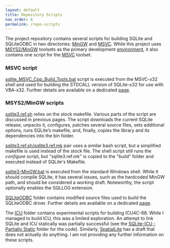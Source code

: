 ```yaml
---
layout: default
title: Repository Scripts
nav_order: 8
permalink: /repo-scripts
---
```


The project repository contains several scripts for building SQLite and SQLiteODBC in two directories: [MinGW][MinGW Scripts] and [MSVC][MSVC Scripts]. While this project uses [MSYS2/MinGW][] toolsets as the primary development [environment][Dev Env], it also contains one script for the [MSVC][] toolset.

### MSVC script

[sqlite_MSVC_Cpp_Build_Tools.bat][] script is executed from the MSVC-x32 shell and used for building the STDCALL version of SQLite-x32 for use with VBA-x32. Further details are available on a dedicated [page][SQLite MSVC].

### MSYS2/MinGW scripts

[sqlite3.ref.sh][Proxy] relies on the stock makefile. Various parts of the script are discussed in previous pages. The script downloads the current SQLite release, unpacks it, configures, patches several source files, sets additional options, runs SQLite’s makefile,  and, finally, copies the library and its dependencies into the bin folder.

[sqlite3.ref.sh/sqlite3.ref.mk][Combo] pair uses a similar bash script, but a simplified makefile is used instead of the stock file. The shell script still runs the *configure* script, but "sqlite3.ref.mk" is copied to the "build" folder and executed instead of SQLite's Makefile.

[sqlite3-MinGW.bat][] is executed from the standard Windows shell. While it should compile SQLite, it has several issues, such as the hardcoded MinGW path, and should be considered a working draft. Noteworthy, the script optionally enables the SQLLOG extension.

[SQLiteODBC][SQLiteODBC GH] folder contains modified source files used to build the SQLiteODBC driver. Further details are available on a dedicated [page][SQLiteODBC docs].


The [ICU][] folder contains experimental scripts for building ICU4C-68. While I managed to build ICU, this was a limited exploration. An attempt to link SQLite and ICU statically was partially successful (see the [SQLite-ICU - Partially Static][] folder for the code). Similarly, [SpatialLite][] has a draft that does not actually do anything. I am not providing any further information on these scripts.

<!-- References -->

[MinGW Scripts]: https://github.com/pchemguy/SQLite-ICU-MinGW/tree/master/MinGW
[MSVC Scripts]: https://github.com/pchemguy/SQLite-ICU-MinGW/tree/master/MSVC
[MSYS2/MinGW]: https://www.msys2.org/
[MSVC]: https://docs.microsoft.com/en-us/cpp/build/building-on-the-command-line
[Dev Env]: https://pchemguy.github.io/SQLite-ICU-MinGW/devenv
[Proxy]: https://github.com/pchemguy/SQLite-ICU-MinGW/blob/master/MinGW/Proxy/sqlite3.ref.sh
[Combo]: https://github.com/pchemguy/SQLite-ICU-MinGW/tree/master/MinGW/Independent
[sqlite_MSVC_Cpp_Build_Tools.bat]: https://github.com/pchemguy/SQLite-ICU-MinGW/blob/master/MSVC/sqlite_MSVC_Cpp_Build_Tools.bat
[SQLite MSVC]: https://pchemguy.github.io/SQLite-ICU-MinGW/stdcall
[sqlite3-MinGW.bat]: https://github.com/pchemguy/SQLite-ICU-MinGW/blob/master/MinGW/Basic/sqlite3-MinGW.bat
[SQLiteODBC GH]: https://github.com/pchemguy/SQLite-ICU-MinGW/tree/master/MinGW/SQLiteODBC
[SQLiteODBC docs]: https://pchemguy.github.io/SQLite-ICU-MinGW/odbc
[ICU]: https://github.com/pchemguy/SQLite-ICU-MinGW/tree/master/MinGW/ICU
[SpatialLite]: https://github.com/pchemguy/SQLite-ICU-MinGW/tree/master/MinGW/SpatialLite
[SQLite-ICU - Partially Static]: https://github.com/pchemguy/SQLite-ICU-MinGW/tree/master/MinGW/SQLite-ICU%20-%20Partially%20Static
